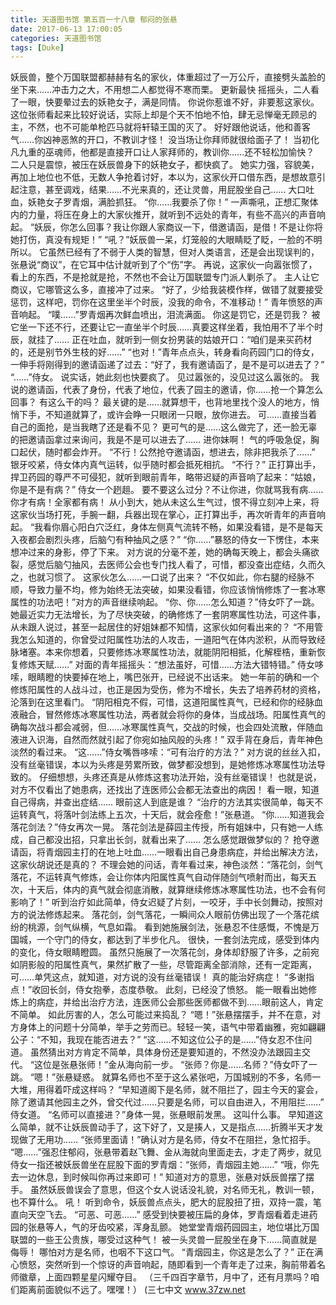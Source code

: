 ```yaml
---
title: 天道图书馆 第五百一十八章 郁闷的张悬
date: 2017-06-13 17:00:05
categories: 天道图书馆
tags: [Duke]
---
```


妖辰兽，整个万国联盟都赫赫有名的家伙，体重超过了一万公斤，直接劈头盖脸的坐下来……冲击力之大，不用想二人都觉得不寒而栗。 更新最快
摇摇头，二人看了一眼，快要晕过去的妖艳女子，满是同情。
你说你惹谁不好，非要惹这家伙。
这位张师看起来比较好说话，实际上却是个天不怕地不怕，肆无忌惮毫无顾忌的主，不然，也不可能单枪匹马就将轩辕王国的灭了。
好好跟他说话，他和善客气……你凶神恶煞的开口，不教训才怪！
没当场让你拜师就很给面子了！
当初化凡九重的巫魂师，他都是直接开口让人家拜师的，教训你……还不轻松加愉快？
二人只是震惊，被压在妖辰兽身下的妖艳女子，都快疯了。
她实力强，容貌美，再加上地位也不低，无数人争抢着讨好，本以为，这家伙开口借东西，是想故意引起注意，甚至调戏，结果……不光来真的，还让灵兽，用屁股坐自己……
大口吐血，妖艳女子罗青烟，满脸抓狂。
“你……我要杀了你！”
一声嘶吼，正想汇聚体内的力量，将压在身上的大家伙推开，就听到不远处的青年，有些不高兴的声音响起。
“妖辰，你怎么回事？我让你跟人家商议一下，借邀请函，是借！不是让你将她打伤，真没有规矩！”
“吼？”妖辰兽一呆，灯笼般的大眼睛眨了眨，一脸的不明所以。
它虽然已经有了不弱于人类的智慧，但对人类语言，还是会出现误判的，张悬说“商议”，在它耳中估计就听到了个“伤”字。
再说，这家伙一向嚣张惯了，看上的东西，不是抢就是抢，不然也不会让万国联盟专门派人剿杀了。
主人让它商议，它哪管这么多，直接冲了过来。
“好了，少给我装模作样，做错了就要接受惩罚，这样吧，罚你在这里坐半个时辰，没我的命令，不准移动！”
青年愤怒的声音响起。
“噗……”罗青烟再次鲜血喷出，泪流满面。
你这是罚它，还是罚我？
被它坐一下还不行，还要让它一直坐半个时辰……真要这样坐着，我怕用不了半个时辰，就挂了……
正在吐血，就听到一侧女扮男装的姑娘开口：“咱们是来买药材的，还是别节外生枝的好……”
“也对！”青年点点头，转身看向药园门口的侍女，一伸手将刚得到的邀请函递了过去：“好了，我有邀请函了，是不是可以进去了？”
“……”侍女。
说实话，她此刻也快要疯了。
见过嚣张的，没见过这么嚣张的。
我说的邀请函，代表了身份，代表了地位，代表了园主的邀请，你……抢一个算怎么回事？
有这么干的吗？
最关键的是……就算想干，也背地里找个没人的地方，悄悄下手，不知道就算了，或许会睁一只眼闭一只眼，放你进去。
可……直接当着自己的面抢，是当我瞎了还是看不见？
更可气的是……这么做完了，还一脸无辜的把邀请函拿过来询问，我是不是可以进去了……
进你妹啊！
气的呼吸急促，胸口起伏，随时都会炸开。
“不行！公然抢夺邀请函，想进去，除非把我杀了……”
银牙咬紧，侍女体内真气运转，似乎随时都会抵死相抗。
“不行？”
正打算出手，捍卫药园的尊严不可侵犯，就听到眼前青年，略带迟疑的声音响了起来：“姑娘，你是不是有病？”
侍女一个趔趄。
要不要这么过分？不让你进，你就骂我有病……你才有病！全家都有病！
从小到大，她从未这么生气过，恨不得立刻冲上来，将这家伙当场打死，手腕一翻，兵器出现在掌心，正打算出手，再次听青年的声音响起。
“我看你眉心阳白穴泛红，身体左侧真气流转不畅，如果没看错，是不是每天入夜都会剧烈头疼，后脑勺有种抽风之感？”
“你……”暴怒的侍女一下愣住，本来想冲过来的身影，停了下来。
对方说的分毫不差，她的确每天晚上，都会头痛欲裂，感觉后脑勺抽风，去医师公会也专门找人看了，可惜，都没查出症结，久而久之，也就习惯了。
这家伙怎么……一口说了出来？
“不仅如此，你右腿的经脉不顺，导致力量不均，修为始终无法突破，如果没看错，你应该悄悄修炼了一套冰寒属性的功法吧！”对方的声音继续响起。
“你、你……怎么知道？”侍女吓了一跳。
她最近实力无法增长，为了尽快突破，的确修炼了一套阴寒属性功法，可这件事，从未跟人说过，甚至一起居住的好姐妹都不知情，这家伙如何看出来的？
“不用管我怎么知道的，你曾受过阳属性功法的人攻击，一道阳气在体内淤积，从而导致经脉堵塞。本来你想着，只要修炼冰寒属性功法，就能阴阳相抵，化解桎梏，重新恢复修炼天赋……”
对面的青年摇摇头：“想法虽好，可惜……方法大错特错。”
侍女哆嗦，眼睛瞪的快要掉在地上，嘴巴张开，已经说不出话来。
她一年前的确和一个修炼阳属性的人战斗过，也正是因为受伤，修为不增长，失去了培养药材的资格，沦落到在这里看门。
“阴阳相克不假，可惜，这道阳属性真气，已经和你的经脉血液融合，冒然修炼冰寒属性功法，两者就会将你的身体，当成战场。阳属性真气的确每次战斗都会减弱，但……冰寒属性真气，交战的时候，也会四处流散，伴随血液进入识海，自然而然就引起了你宛如抽风般的头疼！”
双手背在身后，青年神色淡然的看过来。
“这……”侍女嘴唇哆嗦：“可有治疗的方法？”
对方说的丝丝入扣，没有丝毫错误，本以为头疼是劳累所致，做梦都没想到，是她修炼冰寒属性功法导致的。
仔细想想，头疼还真是从修炼这套功法开始，没有丝毫错误！
也就是说，对方不仅看出了她患病，还找出了连医师公会都无法查出的病因！
看一眼，知道自己得病，并查出症结……
眼前这人到底是谁？
“治疗的方法其实很简单，每天不运转真气，将落叶剑法练上五次，十天后，就会痊愈！”张悬道。
“你……知道我会落花剑法？”侍女再次一晃。
落花剑法是薛园主传授，所有姐妹中，只有她一人练成，自己都没出招，只拿出长剑，就看出来了……
怎么感觉跟做梦似的？
抢夺邀请函，将青烟园主打的在地上吐血……一眼看出自己身患病症，并给出解决方法，这家伙胡说还是真的？
不理会她的问话，青年看过来，神色淡然：“落花剑，剑气落花，不运转真气修炼，会让你体内阳属性真气自动伴随剑气喷射而出，每天五次，十天后，体内的真气就会彻底消散，就算继续修炼冰寒属性功法，也不会有何影响了！”
听到治疗如此简单，侍女迟疑了片刻，一咬牙，手中长剑舞动，按照对方的说法修炼起来。
落花剑，剑气落花，一瞬间众人眼前仿佛出现了一个落花缤纷的桃源，剑气纵横，气息如霜。
看到她施展剑法，张悬忍不住感慨，不愧是万国城，一个守门的侍女，都达到了半步化凡。
很快，一套剑法完成，感受到体内的变化，侍女眼睛瞪圆。
虽然只施展了一次落花剑，身体却舒服了许多，之前宛如阴影般的阳属性真气，果然扩散了一些，尽管距离全部消除，还有一定距离，可……单凭这点，就知道，对方说的没有丝毫错误！
真的能治好病症！
“多谢指点！”收回长剑，侍女抱拳，态度恭敬。
此刻，已经没了愤怒。
能一眼看出她修炼上的病症，并给出治疗方法，连医师公会那些医师都做不到……眼前这人，肯定不简单。
如此厉害的人，怎么可能过来捣乱？
“嗯！”张悬摆摆手，并不在意，对方身体上的问题十分简单，举手之劳而已。轻轻一笑，语气中带着幽雅，宛如翩翩公子：“不知，我现在能否进去？”
“这……不知这位公子的是……”侍女忍不住问道。
虽然猜出对方肯定不简单，具体身份还是要知道的，不然没办法跟园主交代。
“这位是张悬张师！”金从海向前一步。
“张师？你是……名师？”侍女吓了一跳。
“嗯！”张悬疑惑。
就算名师也不至于这么紧张吧，万国城别的不多，名师一大堆，用得着吓成这样吗？
“早知道阁下是名师，就不阻拦了，园主今天的宴会，除了邀请其他园主之外，曾交代过……只要是名师，可以自由进入，不用阻拦……”
侍女道。
“名师可以直接进？”身体一晃，张悬眼前发黑。
这叫什么事。
早知道这么简单，就不让妖辰兽动手了，这下好了，又是揍人，又是指点……折腾半天才发现做了无用功……
“张师里面请！”确认对方是名师，侍女不在阻拦，急忙招手。
“嗯……”强忍住郁闷，张悬带着赵飞舞、金从海就向里面走去，才走了两步，就见侍女一指还被妖辰兽坐在屁股下面的罗青烟：“张师，青烟园主她……”
“哦，你先去一边休息，到时候叫你再过来即可！”
知道对方的意思，张悬对妖辰兽摆了摆手。
虽然妖辰兽误会了意思，但这个女人说话没礼貌，对名师无礼，教训一顿，也不算什么。
吼！
听到命令，妖辰兽点点头，肥大的屁股扭了扭，双持一震，笔直向天空飞去。
“可恶、可恶……”
感受到快要被压扁的身体，罗青烟看着走进药园的张悬等人，气的牙齿咬紧，浑身乱颤。
她堂堂青烟药园园主，地位堪比万国联盟的一些王公贵族，哪受过这种气！
被一头灵兽一屁股坐在身下……简直就是侮辱！
哪怕对方是名师，也咽不下这口气。
“青烟园主，你这是怎么了？”
正在满心愤怒，突然听到一个惊讶的声音响起，随即看到一个青年走了过来，胸前带着名师徽章，上面四颗星星闪耀夺目。
（三千四百字章节，月中了，还有月票吗？咱们距离前面貌似不远了。嘿嘿！）
(三七中文 www.37zw.net